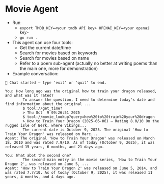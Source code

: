 # Movie Agent
- Run:
  - `export TMDB_KEY=<your tmdb API key> OPENAI_KEY=<your openai key>`
  - `go run .`
- This agent can use four tools:
  - Get the current date/time
  - Search for movies based on keywords
  - Search for movies based on name
  - Refer to a poem sub-agent (actually no better at writing poems than the main one, more for demonstration)
- Example conversation:
```
🤖 Chat started — type 'exit' or 'quit' to end.

You: How long ago was the original how to train your dragon released, and what was it rated?
        To answer the question, I need to determine today's date and find information about the original ...
        $ tool://get_time?
        > Thu Oct  9 09:26:51 2025
        $ tool://movie_lookup?query=how%20to%20train%20your%20dragon
        > How to Train Your Dragon (2025-06-06) — Rating 8.0/10 On the rugged isle of Berk, where Vikings...
        The current date is October 9, 2025. The original 'How to Train Your Dragon' was released on Marc...
Agent: The original 'How to Train Your Dragon' was released on March 18, 2010 and was rated 7.9/10. As of today (October 9, 2025), it was released 15 years, 6 months, and 21 days ago.

You: What abot the second one?
        The second main entry in the movie series, 'How to Train Your Dragon 2', was released on June 5, ...
Agent: 'How to Train Your Dragon 2' was released on June 5, 2014, and was rated 7.7/10. As of today (October 9, 2025), it was released 11 years, 4 months, and 4 days ago.
```